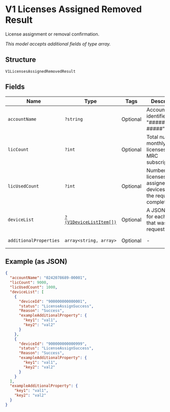 
# V1 Licenses Assigned Removed Result

License assignment or removal confirmation.

*This model accepts additional fields of type array.*

## Structure

`V1LicensesAssignedRemovedResult`

## Fields

| Name | Type | Tags | Description | Getter | Setter |
|  --- | --- | --- | --- | --- | --- |
| `accountName` | `?string` | Optional | Account identifier in "##########-#####". | getAccountName(): ?string | setAccountName(?string accountName): void |
| `licCount` | `?int` | Optional | Total number of monthly licenses in an MRC subscription. | getLicCount(): ?int | setLicCount(?int licCount): void |
| `licUsedCount` | `?int` | Optional | Number of licenses assigned to devices after the request completed. | getLicUsedCount(): ?int | setLicUsedCount(?int licUsedCount): void |
| `deviceList` | [`?(V1DeviceListItem[])`](../../doc/models/v1-device-list-item.md) | Optional | A JSON object for each device that was in the request. | getDeviceList(): ?array | setDeviceList(?array deviceList): void |
| `additionalProperties` | `array<string, array>` | Optional | - | findAdditionalProperty(string key): array | additionalProperty(string key, array value): void |

## Example (as JSON)

```json
{
  "accountName": "0242078689-00001",
  "licCount": 9000,
  "licUsedCount": 1000,
  "deviceList": [
    {
      "deviceId": "900000000000001",
      "status": "LicenseAssignSuccess",
      "Reason": "Success",
      "exampleAdditionalProperty": {
        "key1": "val1",
        "key2": "val2"
      }
    },
    {
      "deviceId": "900000000000999",
      "status": "LicenseAssignSuccess",
      "Reason": "Success",
      "exampleAdditionalProperty": {
        "key1": "val1",
        "key2": "val2"
      }
    }
  ],
  "exampleAdditionalProperty": {
    "key1": "val1",
    "key2": "val2"
  }
}
```

